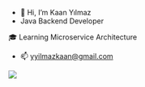 - 👋 Hi, I’m Kaan Yılmaz
- Java Backend Developer
   
🎓 Learning Microservice Architecture

- 📫 yyilmazkaan@gmail.com

![](https://komarev.com/ghpvc/?username=yykaan&color=green)

<!---
yykaan/yykaan is a ✨ special ✨ repository because its `README.md` (this file) appears on your GitHub profile.
You can click the Preview link to take a look at your changes.
--->
